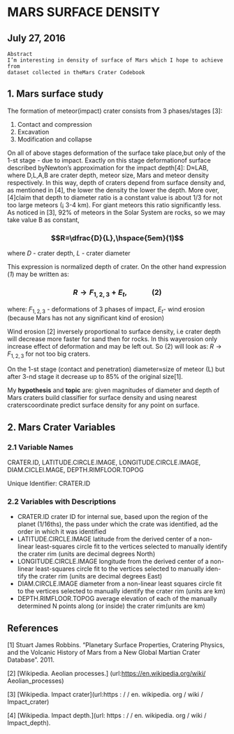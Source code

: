 # MARS SURFACE DENSITY

## July 27, 2016

```
Abstract
I’m interesting in density of surface of Mars which I hope to achieve from
dataset collected in theMars Crater Codebook
```
## 1. Mars surface study

The formation of meteor(impact) crater consists from 3 phases/stages [3]:

1. Contact and compression
2. Excavation
3. Modification and collapse

On all of above stages deformation of the surface take place,but only of the
1-st stage - due to impact. Exactly on this stage deformationof surface described
byNewton’s approximation for the impact depth[4]: D≈LAB, where
D,L,A,B are crater depth, meteor size, Mars and meteor density respectively.
In this way, depth of craters depend from surface density and, as mentioned in
[4], the lower the density the lower the depth. More over, [4]claim that depth
to diameter ratio is a constant value is about 1/3 for not too large meteors (¡
3-4 km). For giant meteors this ratio significantly less.
As noticed in [3], 92% of meteors in the Solar System are rocks, so we may take
value B as constant,    

### $$R=\dfrac{D}{L},\hspace{5em}(1)$$      

where ${D}$ - crater depth, ${L}$ - crater diameter

This expression is normalized depth of crater.
On the other hand expression (_1_) may be written as:

### $$R\to F_{1,2,3} +E_t,\hspace{3em}(2)$$

where: $F_{1,2,3}$ - deformations of 3 phases of impact, ${E_t}$- wind erosion (because
Mars has not any significant kind of erosion)

Wind erosion [2] inversely proportional to surface density, i.e crater depth
will decrease more faster for sand then for rocks. In this wayerosion only
increase effect of deformation and may be left out. So ${(2)}$ will look as: $R\to F_{1,2,3}$ for not too big craters.

On the 1-st stage (contact and penetration) diameter≈size of meteor (L)
but after 3-nd stage it decrease up to 85% of the original size[1].

My **hypothesis** and __topic__ are: 
given magnitudes of diameter and depth of Mars craters build classifier for surface density and using nearest craterscoordinate predict surface density for any point on surface.

## 2. Mars Crater Variables

### 2.1 Variable Names

CRATER.ID, LATITUDE.CIRCLE.IMAGE, LONGITUDE.CIRCLE.IMAGE, DIAM.CICLEI.MAGE, DEPTH.RIMFLOOR.TOPOG

Unique Identifier: CRATER.ID

### 2.2 Variables with Descriptions

- CRATER.ID crater ID for internal sue, based upon the region of the
    planet (1/16ths), the pass under which the crate was identified, ad the
    order in which it was identified
- LATITUDE.CIRCLE.IMAGE latitude from the derived center of a non-linear least-squares circle fit to the vertices selected to manually identify
    the crater rim (units are decimal degrees North)
- LONGITUDE.CIRCLE.IMAGE longitude from the derived center of a
    non-linear least-squares circle fit to the vertices selected to manually iden-
    tify the crater rim (units are decimal degrees East)
- DIAM.CIRCLE.IMAGE diameter from a non-linear least squares circle
    fit to the vertices selected to manually identify the crater rim (units are
    km)
- DEPTH.RIMFLOOR.TOPOG average elevation of each of the manually
    determined N points along (or inside) the crater rim(units are km)

## References

[1] Stuart James Robbins. “Planetary Surface Properties, Cratering Physics,
and the Volcanic History of Mars from a New Global Martian Crater
Database”. 2011.

[2] [Wikipedia. Aeolian processes.] (url:https://en.wikipedia.org/wiki/
Aeolian_processes)

[3] [Wikipedia. Impact crater](url:https : / / en. wikipedia. org / wiki /
Impact_crater)

[4] [Wikipedia. Impact depth.](url: https : / / en. wikipedia. org / wiki /
Impact_depth).



